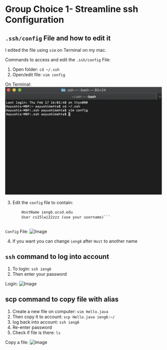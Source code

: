 # Group Choice 1- Streamline ssh Configuration

## ```.ssh/config``` File and how to edit it
I edited the file using ```vim``` on Terminal on my mac. 

Commands to access and edit the ```.ssh/config``` File:
1. Open folder: ```cd ~/.ssh```
2. Open/edit file: ```vim config```

On Terminal: ![Image](Terminal.png)

3. Edit the ```config``` file to contain: 
    ```Host ieng6
        HostName ieng6.ucsd.edu
        User cs15lwi22zzz (use your username)```
        
```Config``` File: ![Image](iengFile.png)

4. If you want you can change ```ieng6``` after ```Host``` to another name 

## ```ssh``` command to log into account 
1. To login: ```ssh ieng6```
2. Then enter your password

Login: ![Image](LogintoAccount.png)

## scp command to copy file with alias
1. Create a new file on computer: ```vim Hello.java```
2. Then copy it to account: ```scp Hello.java ieng6:~/```
3. log back into account: ```ssh ieng6```
4. Re-enter password
5. Check if file is there: ```ls```

Copy a file: ![Image](SCPCommand.png)

